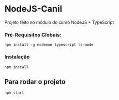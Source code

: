 # NodeJS-Canil
Projeto feito no módulo do curso NodeJS + TypeScript

### Pré-Requisitos Globais:
`npm install -g nodemon typescript ts-node`

### Instalação
`npm install`

## Para rodar o projeto
`npm start`
